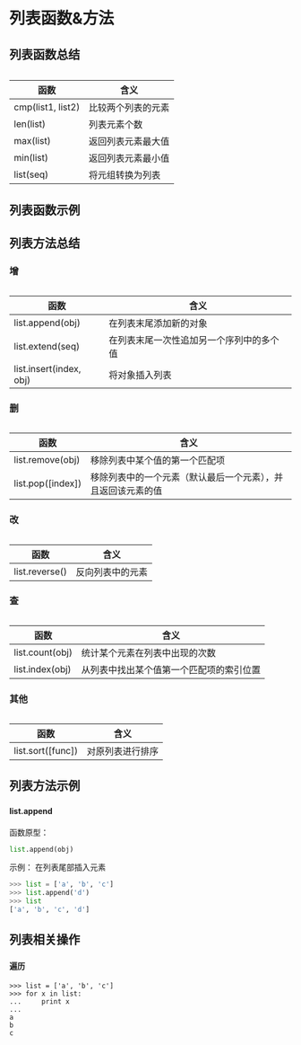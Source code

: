 # 列表函数&方法

## 列表函数总结

######  

|函数                       |含义                                   |
|---------------------------|---------------------------------------|
|cmp(list1, list2)          |比较两个列表的元素                     |
|len(list)                  |列表元素个数                           |
|max(list)                  |返回列表元素最大值                     |
|min(list)                  |返回列表元素最小值                     |
|list(seq)                  |将元组转换为列表                       |


## 列表函数示例


## 列表方法总结

### 增

######  

|函数                       |含义                                   |
|---------------------------|---------------------------------------|
|list.append(obj)           |在列表末尾添加新的对象                 |
|list.extend(seq)           |在列表末尾一次性追加另一个序列中的多个值|
|list.insert(index, obj)    |将对象插入列表                         |

### 删

######  

|函数                       |含义                                   |
|---------------------------|---------------------------------------|
|list.remove(obj)           |移除列表中某个值的第一个匹配项         |
|list.pop([index])          |移除列表中的一个元素（默认最后一个元素），并且返回该元素的值|


### 改

######   

|函数                       |含义                                   |
|---------------------------|---------------------------------------|
|list.reverse()             |反向列表中的元素                       |


### 查

######  

|函数                       |含义                                   |
|---------------------------|---------------------------------------|
|list.count(obj)            |统计某个元素在列表中出现的次数         |
|list.index(obj)            |从列表中找出某个值第一个匹配项的索引位置|


### 其他

######  

|函数                       |含义                                   |
|---------------------------|---------------------------------------|
|list.sort([func])          |对原列表进行排序                       |


## 列表方法示例

### 

#### list.append

函数原型：

```python
list.append(obj)
```

示例： 在列表尾部插入元素

```python
>>> list = ['a', 'b', 'c']
>>> list.append('d')
>>> list
['a', 'b', 'c', 'd']
```


## 列表相关操作

###  

#### 遍历

```
>>> list = ['a', 'b', 'c']
>>> for x in list:
...     print x
...
a
b
c
```













